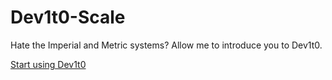 # Dev1t0-Scale
Hate the Imperial and Metric systems? Allow me to introduce you to Dev1t0.

[Start using Dev1t0](https://dev1t0.jacobborgprogramming.net/)
